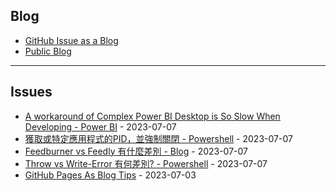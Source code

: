 
Blog
---

- [GitHub Issue as a Blog](https://github.com/dylanninin/dylanninin.com/issues/72)
- [Public Blog](https://dylanninin.com)

---

Issues
---

- [A workaround of Complex Power BI Desktop is So Slow When Developing - Power BI](https://github.com/MaxwellBest/dylanninin.com/issues/287) - 2023-07-07
- [獲取或特定應用程式的PID，並強制關閉 - Powershell](https://github.com/MaxwellBest/dylanninin.com/issues/284) - 2023-07-07
- [Feedburner vs Feedly 有什麼差別 - Blog](https://github.com/MaxwellBest/dylanninin.com/issues/282) - 2023-07-07
- [Throw vs Write-Error 有何差別? - Powershell](https://github.com/MaxwellBest/dylanninin.com/issues/281) - 2023-07-07
- [GitHub Pages As Blog Tips](https://github.com/MaxwellBest/dylanninin.com/issues/3) - 2023-07-03
